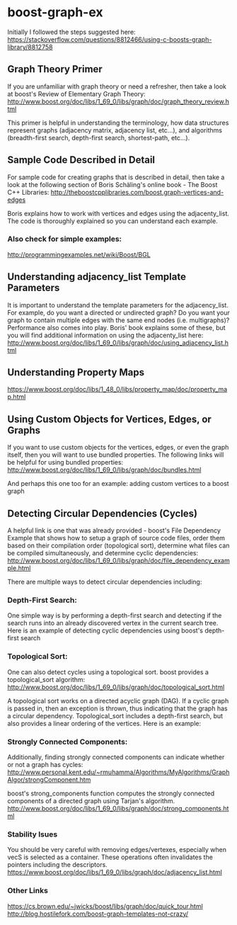 # boost-graph-ex

Initially I followed the steps suggested here:
https://stackoverflow.com/questions/8812466/using-c-boosts-graph-library/8812758

## Graph Theory Primer

If you are unfamiliar with graph theory or need a refresher, then take a look at boost's Review of Elementary Graph Theory: 
http://www.boost.org/doc/libs/1_69_0/libs/graph/doc/graph_theory_review.html

This primer is helpful in understanding the terminology, how data structures represent graphs (adjacency matrix, adjacency list, etc…), and algorithms (breadth-first search, depth-first search, shortest-path, etc…).

## Sample Code Described in Detail

For sample code for creating graphs that is described in detail, then take a look at the following section of Boris Schäling's online book - The Boost C++ Libraries: 
http://theboostcpplibraries.com/boost.graph-vertices-and-edges

Boris explains how to work with vertices and edges using the adjacenty_list. The code is thoroughly explained so you can understand each example.

### Also check for simple examples:
http://programmingexamples.net/wiki/Boost/BGL

## Understanding adjacency_list Template Parameters

It is important to understand the template parameters for the adjacency_list. For example, do you want a directed or undirected graph? Do you want your graph to contain multiple edges with the same end nodes (i.e. multigraphs)? Performance also comes into play. Boris' book explains some of these, but you will find additional information on using the adjacenty_list here: 
http://www.boost.org/doc/libs/1_69_0/libs/graph/doc/using_adjacency_list.html

## Understanding Property Maps 

https://www.boost.org/doc/libs/1_48_0/libs/property_map/doc/property_map.html

## Using Custom Objects for Vertices, Edges, or Graphs

If you want to use custom objects for the vertices, edges, or even the graph itself, then you will want to use bundled properties. The following links will be helpful for using bundled properties: 
http://www.boost.org/doc/libs/1_69_0/libs/graph/doc/bundles.html

And perhaps this one too for an example: adding custom vertices to a boost graph

## Detecting Circular Dependencies (Cycles)

A helpful link is one that was already provided - boost's File Dependency
Example that shows how to setup a graph of source code files, order them based
on their compilation order (topological sort), determine what files can be
compiled simultaneously, and determine cyclic dependencies: 
http://www.boost.org/doc/libs/1_69_0/libs/graph/doc/file_dependency_example.html


There are multiple ways to detect circular dependencies including:

### Depth-First Search: 

One simple way is by performing a depth-first search and detecting if the
search runs into an already discovered vertex in the current search tree. Here
is an example of detecting cyclic dependencies using boost's depth-first search

### Topological Sort: 
One can also detect cycles using a topological sort. boost provides a
topological_sort algorithm: 
http://www.boost.org/doc/libs/1_69_0/libs/graph/doc/topological_sort.html

A topological sort works on a directed acyclic graph (DAG). If a cyclic graph
is passed in, then an exception is thrown, thus indicating that the graph has a
circular dependency. Topological_sort includes a depth-first search, but also
provides a linear ordering of the vertices. Here is an example: 

### Strongly Connected Components: 

Additionally, finding strongly connected components can indicate whether or not a graph has cycles: 
http://www.personal.kent.edu/~rmuhamma/Algorithms/MyAlgorithms/GraphAlgor/strongComponent.htm

boost's strong_components function computes the strongly connected components of a directed graph using Tarjan's algorithm. 
http://www.boost.org/doc/libs/1_69_0/libs/graph/doc/strong_components.html


### Stability Isues

You should be very careful with removing edges/vertexes, especially when vecS is selected as a container.
These operations often invalidates the pointers including the descriptors.
https://www.boost.org/doc/libs/1_69_0/libs/graph/doc/adjacency_list.html

### Other Links
https://cs.brown.edu/~jwicks/boost/libs/graph/doc/quick_tour.html
http://blog.hostilefork.com/boost-graph-templates-not-crazy/
